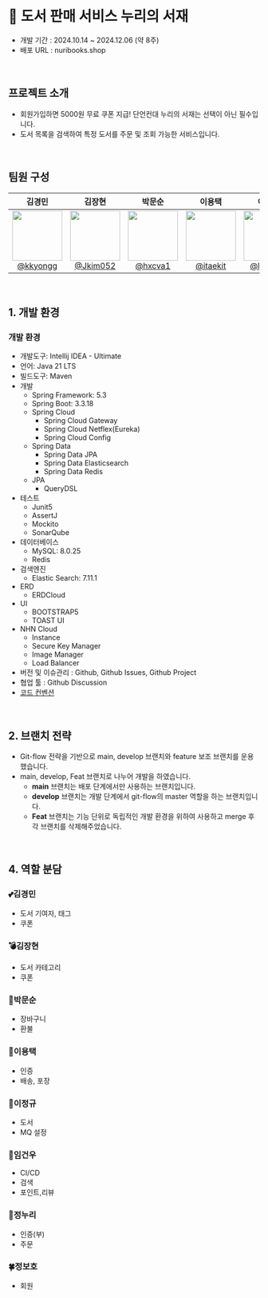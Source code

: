 # 📖 도서 판매 서비스 누리의 서재
- 개발 기간 : 2024.10.14 ~ 2024.12.06 (약 8주)
- 배포 URL : nuribooks.shop

<br>

## 프로젝트 소개

- 회원가입하면 5000원 무료 쿠폰 지급! 단언컨대 누리의 서재는 선택이 아닌 필수입니다.
- 도서 목록을 검색하여 특정 도서를 주문 및 조회 가능한 서비스입니다.  

<br>

## 팀원 구성

<div align="center">

| **김경민** | **김장현** | **박문순** | **이용택** | **이정규** | **임건우** | **정누리** | **정보호** |
| :------: |  :------: | :------: | :------: | :------: |  :------: | :------: | :------: |
| [<img src="https://avatars.githubusercontent.com/u/110990435?v=4" height=100 width=100> <br/> @kkyongg](https://github.com/kkyongg) | [<img src="https://avatars.githubusercontent.com/u/106305007?v=4" height=100 width=100> <br/> @Jkim052](https://github.com/Jkim052) | [<img src="https://avatars.githubusercontent.com/u/110738173?v=4" height=100 width=100> <br/> @hxcva1](https://github.com/hxcva1) | [<img src="https://avatars.githubusercontent.com/u/143694269?v=4" height=100 width=100> <br/> @itaekit](https://github.com/itaekit) | [<img src="https://avatars.githubusercontent.com/u/174286944?v=4" height=100 width=100> <br/> @ljg0610](https://github.com/ljg0610) | [<img src="https://avatars.githubusercontent.com/u/44187187?v=4" height=100 width=100> <br/> @rjsdn0124](https://github.com/rjsdn0124) | [<img src="https://avatars.githubusercontent.com/u/115128881?v=4" height=100 width=100> <br/> @yeon-so](https://github.com/yeon-so) | [<img src="https://avatars.githubusercontent.com/u/174286636?v=4" height=100 width=100> <br/> @Jprotection](https://github.com/Jprotection) | 

</div>

<br>

## 1. 개발 환경

### 개발 환경
- 개발도구: Intellij IDEA - Ultimate
- 언어: Java 21 LTS<br>
- 빌드도구: Maven
- 개발
  - Spring Framework: 5.3
  - Spring Boot: 3.3.18
  - Spring Cloud
    - Spring Cloud Gateway
    - Spring Cloud Netflex(Eureka)
    - Spring Cloud Config
  - Spring Data
    - Spring Data JPA
    - Spring Data Elasticsearch
    - Spring Data Redis
  - JPA
    - QueryDSL
- 테스트
  - Junit5
  - AssertJ
  - Mockito
  - SonarQube
- 데이터베이스
  - MySQL: 8.0.25
  - Redis
- 검색엔진
  - Elastic Search: 7.11.1
- ERD
  - ERDCloud
- UI
  - BOOTSTRAP5
  - TOAST UI
- NHN Cloud
  - Instance
  - Secure Key Manager
  - Image Manager
  - Load Balancer
- 버전 및 이슈관리 : Github, Github Issues, Github Project
- 협업 툴 : Github Discussion
- [코드 컨벤션](https://github.com/orgs/nhnacademy-be7-nuri-books/discussions/13)
<br>

## 2. 브랜치 전략

- Git-flow 전략을 기반으로 main, develop 브랜치와 feature 보조 브랜치를 운용했습니다.
- main, develop, Feat 브랜치로 나누어 개발을 하였습니다.
    - **main** 브랜치는 배포 단계에서만 사용하는 브랜치입니다.
    - **develop** 브랜치는 개발 단계에서 git-flow의 master 역할을 하는 브랜치입니다.
    - **Feat** 브랜치는 기능 단위로 독립적인 개발 환경을 위하여 사용하고 merge 후 각 브랜치를 삭제해주었습니다.

<br>

## 4. 역할 분담
    
### 💕김경민

- 도서 기여자, 태그
- 쿠폰

### 💣김장현

- 도서 카테고리
- 쿠폰

### 🦒박문순

- 장바구니
- 환불

### 🐳이용택

- 인증
- 배송, 포장

### 🍕이정규

- 도서
- MQ 설정

### 💩임건우

- CI/CD
- 검색
- 포인트,리뷰

### 👻정누리

- 인증(부)
- 주문

### 🍀정보호

- 회원


<br>
